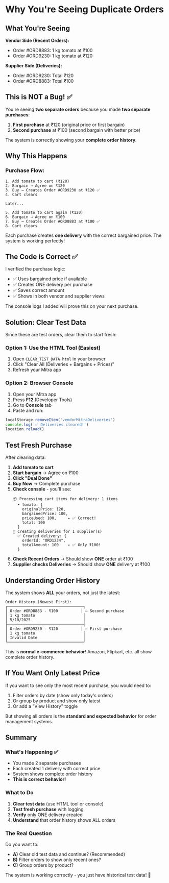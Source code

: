 # Why You're Seeing Duplicate Orders

## What You're Seeing

**Vendor Side (Recent Orders):**
- Order #ORD8883: 1 kg tomato at ₹100
- Order #ORD9230: 1 kg tomato at ₹120

**Supplier Side (Deliveries):**
- Order #ORD9230: Total ₹120
- Order #ORD8883: Total ₹100

## This is NOT a Bug! ✅

You're seeing **two separate orders** because you made **two separate purchases**:

1. **First purchase** at ₹120 (original price or first bargain)
2. **Second purchase** at ₹100 (second bargain with better price)

The system is correctly showing your **complete order history**.

## Why This Happens

### Purchase Flow:
```
1. Add tomato to cart (₹120)
2. Bargain → Agree on ₹120
3. Buy → Creates Order #ORD9230 at ₹120 ✅
4. Cart clears

Later...

5. Add tomato to cart again (₹120)
6. Bargain → Agree on ₹100
7. Buy → Creates Order #ORD8883 at ₹100 ✅
8. Cart clears
```

Each purchase creates **one delivery** with the correct bargained price. The system is working perfectly!

## The Code is Correct ✅

I verified the purchase logic:
- ✅ Uses bargained price if available
- ✅ Creates ONE delivery per purchase
- ✅ Saves correct amount
- ✅ Shows in both vendor and supplier views

The console logs I added will prove this on your next purchase.

## Solution: Clear Test Data

Since these are test orders, clear them to start fresh:

### Option 1: Use the HTML Tool (Easiest)
1. Open `CLEAR_TEST_DATA.html` in your browser
2. Click "Clear All (Deliveries + Bargains + Prices)"
3. Refresh your Mitra app

### Option 2: Browser Console
1. Open your Mitra app
2. Press **F12** (Developer Tools)
3. Go to **Console** tab
4. Paste and run:

```javascript
localStorage.removeItem('vendorMitraDeliveries')
console.log('✅ Deliveries cleared!')
location.reload()
```

## Test Fresh Purchase

After clearing data:

1. **Add tomato to cart**
2. **Start bargain** → Agree on ₹100
3. **Click "Deal Done"**
4. **Buy Now** → Complete purchase
5. **Check console** - you'll see:
   ```
   📦 Processing cart items for delivery: 1 items
     • tomato: {
       originalPrice: 120,
       bargainedPrice: 100,
       priceUsed: 100,     ← ✅ Correct!
       total: 100
     }
   🚚 Creating deliveries for 1 supplier(s)
     ✅ Created delivery: {
       orderId: "ORD1234",
       totalAmount: 100    ← ✅ Only ₹100!
     }
   ```
6. **Check Recent Orders** → Should show **ONE** order at ₹100
7. **Supplier checks Deliveries** → Should show **ONE** delivery at ₹100

## Understanding Order History

The system shows **ALL** your orders, not just the latest:

```
Order History (Newest First):
┌─────────────────────────────────┐
│ Order #ORD8883 - ₹100          │ ← Second purchase
│ 1 kg tomato                     │
│ 5/10/2025                       │
├─────────────────────────────────┤
│ Order #ORD9230 - ₹120          │ ← First purchase
│ 1 kg tomato                     │
│ Invalid Date                    │
└─────────────────────────────────┘
```

This is **normal e-commerce behavior**! Amazon, Flipkart, etc. all show complete order history.

## If You Want Only Latest Price

If you want to see only the most recent purchase, you would need to:
1. Filter orders by date (show only today's orders)
2. Or group by product and show only latest
3. Or add a "View History" toggle

But showing all orders is the **standard and expected behavior** for order management systems.

## Summary

### What's Happening ✅
- You made 2 separate purchases
- Each created 1 delivery with correct price
- System shows complete order history
- **This is correct behavior!**

### What to Do
1. **Clear test data** (use HTML tool or console)
2. **Test fresh purchase** with logging
3. **Verify** only ONE delivery created
4. **Understand** that order history shows ALL orders

### The Real Question
Do you want to:
- **A)** Clear old test data and continue? (Recommended)
- **B)** Filter orders to show only recent ones?
- **C)** Group orders by product?

The system is working correctly - you just have historical test data! 🎉
